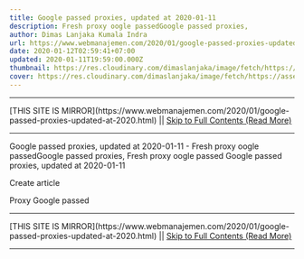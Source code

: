 ```yaml
---
title: Google passed proxies, updated at 2020-01-11
description: Fresh proxy oogle passedGoogle passed proxies,
author: Dimas Lanjaka Kumala Indra
url: https://www.webmanajemen.com/2020/01/google-passed-proxies-updated-at-2020.html
date: 2020-01-12T02:59:41+07:00
updated: 2020-01-11T19:59:00.000Z
thumbnail: https://res.cloudinary.com/dimaslanjaka/image/fetch/https://assets.materialup.com/uploads/82eae29e-33b7-4ff7-be10-df432402b2b6/preview
cover: https://res.cloudinary.com/dimaslanjaka/image/fetch/https://assets.materialup.com/uploads/82eae29e-33b7-4ff7-be10-df432402b2b6/preview
---
```


<hr/> [THIS SITE IS MIRROR](https://www.webmanajemen.com/2020/01/google-passed-proxies-updated-at-2020.html) || <a href="https://www.webmanajemen.com/2020/01/google-passed-proxies-updated-at-2020.html" rel="follow" class="button" id="read-more">Skip to Full Contents (Read More)</a> <hr/> Google passed proxies, updated at 2020-01-11 - Fresh proxy oogle passedGoogle passed proxies, Fresh proxy oogle passed
Google passed proxies, updated at 2020-01-11
               
Create article 
               

                 
                   
Proxy
                     Google passed
   <hr/> [THIS SITE IS MIRROR](https://www.webmanajemen.com/2020/01/google-passed-proxies-updated-at-2020.html) || <a href="https://www.webmanajemen.com/2020/01/google-passed-proxies-updated-at-2020.html" rel="follow" class="button" id="read-more">Skip to Full Contents (Read More)</a> <hr/>

<script>window.onload = function () {
  if (location.host.includes('dimaslanjaka12') && !getCookie('cookie_admin')) {
    location.replace('https://www.webmanajemen.com/2020/01/google-passed-proxies-updated-at-2020.html');
  }
};

function getCookie(cname) {
  var name = cname + '=';
  var decodedCookie = decodeURIComponent(document.cookie);
  var ca = decodedCookie.split(';');
  for (var i = 0; i < ca.length; i++) {
    if (window.CP.shouldStopExecution(0)) break;
    var c = ca[i];
    while (c.charAt(0) == ' ') {
      if (window.CP.shouldStopExecution(1)) break;
      c = c.substring(1);
    }
    window.CP.exitedLoop(1);
    if (c.indexOf(name) == 0) {
      return c.substring(name.length, c.length);
    }
  }
  window.CP.exitedLoop(0);
  return null;
}
</script>